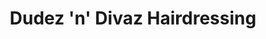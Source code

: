 ---
title: "Dudez 'n' Divaz Hairdressing"
url: /hornsby/dudez-n-divaz-hairdressing/
shop: hairdresser
---